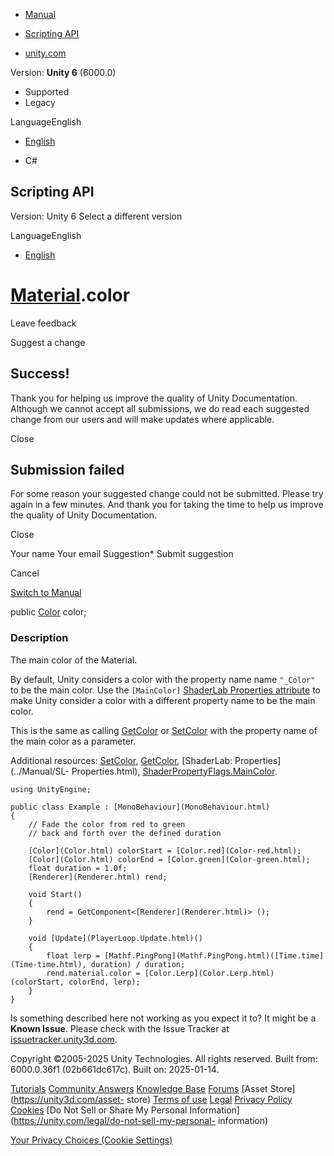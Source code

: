 [ ]()

  * [Manual](../Manual/index.html)
  * [Scripting API](../ScriptReference/index.html)

  * [unity.com](https://unity.com/)

Version: **Unity 6** (6000.0)

  * Supported
  * Legacy

LanguageEnglish

  * [English]()

  * C#

[ ](https://docs.unity3d.com)

## Scripting API

Version: Unity 6 Select a different version

LanguageEnglish

  * [English]()

#  [Material](Material.html).color

Leave feedback

Suggest a change

## Success!

Thank you for helping us improve the quality of Unity Documentation. Although
we cannot accept all submissions, we do read each suggested change from our
users and will make updates where applicable.

Close

## Submission failed

For some reason your suggested change could not be submitted. Please <a>try
again</a> in a few minutes. And thank you for taking the time to help us
improve the quality of Unity Documentation.

Close

Your name Your email Suggestion* Submit suggestion

Cancel

[Switch to Manual](../Manual/class-Material.html "Go to Material Component in
the Manual")

public [Color](Color.html) color;

### Description

The main color of the Material.

By default, Unity considers a color with the property name name `"_Color"` to
be the main color. Use the `[MainColor]` [ShaderLab Properties
attribute](../Manual/SL-Properties.html) to make Unity consider a color with a
different property name to be the main color.  
  
This is the same as calling [GetColor](Material.GetColor.html) or
[SetColor](Material.SetColor.html) with the property name of the main color as
a parameter.  
  
Additional resources: [SetColor](Material.SetColor.html),
[GetColor](Material.GetColor.html), [ShaderLab: Properties](../Manual/SL-
Properties.html),
[ShaderPropertyFlags.MainColor](Rendering.ShaderPropertyFlags.MainColor.html).

    
    
    using UnityEngine;  
      
    public class Example : [MonoBehaviour](MonoBehaviour.html)
    {
        // Fade the color from red to green
        // back and forth over the defined duration  
      
        [Color](Color.html) colorStart = [Color.red](Color-red.html);
        [Color](Color.html) colorEnd = [Color.green](Color-green.html);
        float duration = 1.0f;
        [Renderer](Renderer.html) rend;  
      
        void Start()
        {
            rend = GetComponent<[Renderer](Renderer.html)> ();
        }  
      
        void [Update](PlayerLoop.Update.html)()
        {
            float lerp = [Mathf.PingPong](Mathf.PingPong.html)([Time.time](Time-time.html), duration) / duration;
            rend.material.color = [Color.Lerp](Color.Lerp.html)(colorStart, colorEnd, lerp);
        }
    }

Is something described here not working as you expect it to? It might be a
**Known Issue**. Please check with the Issue Tracker at
[issuetracker.unity3d.com](https://issuetracker.unity3d.com).

Copyright ©2005-2025 Unity Technologies. All rights reserved. Built from:
6000.0.36f1 (02b661dc617c). Built on: 2025-01-14.

[Tutorials](https://unity3d.com/learn) [Community
Answers](https://answers.unity3d.com) [Knowledge
Base](https://support.unity3d.com/hc/en-us)
[Forums](https://forum.unity3d.com) [Asset Store](https://unity3d.com/asset-
store) [Terms of use](https://docs.unity3d.com/Manual/TermsOfUse.html)
[Legal](https://unity.com/legal) [Privacy
Policy](https://unity.com/legal/privacy-policy)
[Cookies](https://unity.com/legal/cookie-policy) [Do Not Sell or Share My
Personal Information](https://unity.com/legal/do-not-sell-my-personal-
information)

[Your Privacy Choices (Cookie Settings)](javascript:void\(0\);)


